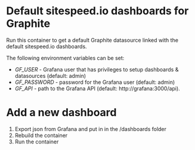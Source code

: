 # Default sitespeed.io dashboards for Graphite
Run this container to get a default Graphite datasource linked with the default sitespeed.io dashboards.

The following environment variables can be set:
* *GF_USER* - Grafana user that has privileges to setup dashboards & datasources (default: admin)
* *GF_PASSWORD* - password for the Grafana user (default: admin)
* *GF_API*  - path to the Grafana API (default: http://grafana:3000/api).

# Add a new dashboard
1. Export json from Grafana and put in in the /dashboards folder
1. Rebuild the container
1. Run the container
